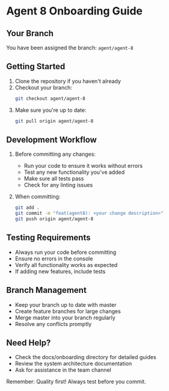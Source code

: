 # Agent 8 Onboarding Guide

## Your Branch
You have been assigned the branch: `agent/agent-8`

## Getting Started
1. Clone the repository if you haven't already
2. Checkout your branch:
   ```bash
   git checkout agent/agent-8
   ```
3. Make sure you're up to date:
   ```bash
   git pull origin agent/agent-8
   ```

## Development Workflow
1. Before committing any changes:
   - Run your code to ensure it works without errors
   - Test any new functionality you've added
   - Make sure all tests pass
   - Check for any linting issues

2. When committing:
   ```bash
   git add .
   git commit -m "feat(agent8): <your change description>"
   git push origin agent/agent-8
   ```

## Testing Requirements
- Always run your code before committing
- Ensure no errors in the console
- Verify all functionality works as expected
- If adding new features, include tests

## Branch Management
- Keep your branch up to date with master
- Create feature branches for large changes
- Merge master into your branch regularly
- Resolve any conflicts promptly

## Need Help?
- Check the docs/onboarding directory for detailed guides
- Review the system architecture documentation
- Ask for assistance in the team channel

Remember: Quality first! Always test before you commit. 